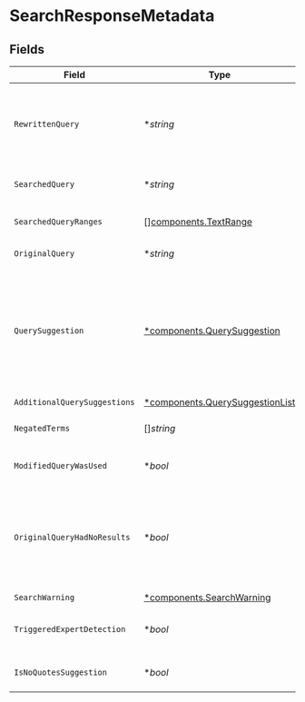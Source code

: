 # SearchResponseMetadata


## Fields

| Field                                                                                                                                                                                        | Type                                                                                                                                                                                         | Required                                                                                                                                                                                     | Description                                                                                                                                                                                  | Example                                                                                                                                                                                      |
| -------------------------------------------------------------------------------------------------------------------------------------------------------------------------------------------- | -------------------------------------------------------------------------------------------------------------------------------------------------------------------------------------------- | -------------------------------------------------------------------------------------------------------------------------------------------------------------------------------------------- | -------------------------------------------------------------------------------------------------------------------------------------------------------------------------------------------- | -------------------------------------------------------------------------------------------------------------------------------------------------------------------------------------------- |
| `RewrittenQuery`                                                                                                                                                                             | **string*                                                                                                                                                                                    | :heavy_minus_sign:                                                                                                                                                                           | A cleaned up or updated version of the query to be displayed in the query box. Useful for mapping visual facets to search operators.                                                         |                                                                                                                                                                                              |
| `SearchedQuery`                                                                                                                                                                              | **string*                                                                                                                                                                                    | :heavy_minus_sign:                                                                                                                                                                           | The actual query used to perform search and return results.                                                                                                                                  |                                                                                                                                                                                              |
| `SearchedQueryRanges`                                                                                                                                                                        | [][components.TextRange](../../models/components/textrange.md)                                                                                                                               | :heavy_minus_sign:                                                                                                                                                                           | The bolded ranges within the searched query.                                                                                                                                                 |                                                                                                                                                                                              |
| `OriginalQuery`                                                                                                                                                                              | **string*                                                                                                                                                                                    | :heavy_minus_sign:                                                                                                                                                                           | The query text sent by the client in the request.                                                                                                                                            |                                                                                                                                                                                              |
| `QuerySuggestion`                                                                                                                                                                            | [*components.QuerySuggestion](../../models/components/querysuggestion.md)                                                                                                                    | :heavy_minus_sign:                                                                                                                                                                           | N/A                                                                                                                                                                                          | {<br/>"query": "app:github type:pull author:mortimer",<br/>"label": "Mortimer's PRs",<br/>"datasource": "github"<br/>}                                                                       |
| `AdditionalQuerySuggestions`                                                                                                                                                                 | [*components.QuerySuggestionList](../../models/components/querysuggestionlist.md)                                                                                                            | :heavy_minus_sign:                                                                                                                                                                           | N/A                                                                                                                                                                                          |                                                                                                                                                                                              |
| `NegatedTerms`                                                                                                                                                                               | []*string*                                                                                                                                                                                   | :heavy_minus_sign:                                                                                                                                                                           | A list of terms that were negated when processing the query.                                                                                                                                 |                                                                                                                                                                                              |
| `ModifiedQueryWasUsed`                                                                                                                                                                       | **bool*                                                                                                                                                                                      | :heavy_minus_sign:                                                                                                                                                                           | A different query was performed than the one requested.                                                                                                                                      |                                                                                                                                                                                              |
| `OriginalQueryHadNoResults`                                                                                                                                                                  | **bool*                                                                                                                                                                                      | :heavy_minus_sign:                                                                                                                                                                           | No results were found for the original query. The usage of this bit in conjunction with modifiedQueryWasUsed will dictate whether the full page replacement is 0-result or few-result based. |                                                                                                                                                                                              |
| `SearchWarning`                                                                                                                                                                              | [*components.SearchWarning](../../models/components/searchwarning.md)                                                                                                                        | :heavy_minus_sign:                                                                                                                                                                           | N/A                                                                                                                                                                                          |                                                                                                                                                                                              |
| `TriggeredExpertDetection`                                                                                                                                                                   | **bool*                                                                                                                                                                                      | :heavy_minus_sign:                                                                                                                                                                           | Whether the query triggered expert detection results in the People tab.                                                                                                                      |                                                                                                                                                                                              |
| `IsNoQuotesSuggestion`                                                                                                                                                                       | **bool*                                                                                                                                                                                      | :heavy_minus_sign:                                                                                                                                                                           | Whether the query was modified to remove quotes                                                                                                                                              |                                                                                                                                                                                              |